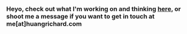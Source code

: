 ### Heyo, check out what I'm working on and thinking [here](https://dalordish.github.io), or shoot me a message if you want to get in touch at me[at]huangrichard.com
